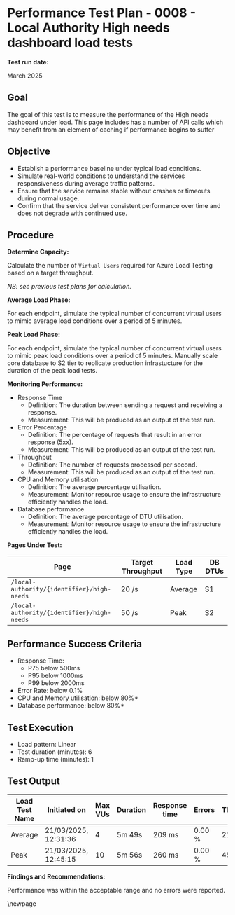 ﻿# Performance Test Plan - 0008 - Local Authority High needs dashboard load tests

**Test run date:**

March 2025

## Goal

The goal of this test is to measure the performance of the High needs dashboard under load.
This page includes has a number of API calls which may benefit from an element of caching if performance begins to suffer

## Objective

- Establish a performance baseline under typical load conditions.
- Simulate real-world conditions to understand the services responsiveness during average traffic patterns.
- Ensure that the service remains stable without crashes or timeouts during normal usage.
- Confirm that the service deliver consistent performance over time and does not degrade with continued use.

## Procedure

**Determine Capacity:**

Calculate the number of `Virtual Users` required for Azure Load Testing based on a target throughput.

_NB: see previous test plans for calculation._

**Average Load Phase:**

For each endpoint, simulate the typical number of concurrent virtual users to mimic average load conditions over a period of 5 minutes.

**Peak Load Phase:**

For each endpoint, simulate the typical number of concurrent virtual users to mimic peak load conditions over a period of 5 minutes.
Manually scale core database to S2 tier to replicate production infrastucture for the duration of the peak load tests.

**Monitoring Performance:**

- Response Time
  - Definition: The duration between sending a request and receiving a response.
  - Measurement: This will be produced as an output of the test run.
- Error Percentage
  - Definition: The percentage of requests that result in an error response (5xx).
  - Measurement: This will be produced as an output of the test run.
- Throughput
  - Definition: The number of requests processed per second.
  - Measurement: This will be produced as an output of the test run.
- CPU and Memory utilisation
  - Definition: The average percentage utilisation.
  - Measurement: Monitor resource usage to ensure the infrastructure efficiently handles the load.
- Database performance
  - Definition: The average percentage of DTU utilisation.
  - Measurement: Monitor resource usage to ensure the infrastructure efficiently handles the load.

**Pages Under Test:**

| Page                                       | Target Throughput | Load Type | DB DTUs |
|--------------------------------------------|-------------------|-----------|---------|
| `/local-authority/{identifier}/high-needs` | 20 /s             | Average   | S1      |
| `/local-authority/{identifier}/high-needs` | 50 /s             | Peak      | S2      |

## Performance Success Criteria

- Response Time:
  - P75 below 500ms
  - P95 below 1000ms
  - P99 below 2000ms
- Error Rate: below 0.1%
- CPU and Memory utilisation: below 80%*
- Database performance: below 80%*

## Test Execution

- Load pattern: Linear
- Test duration (minutes): 6
- Ramp-up time (minutes): 1

## Test Output

<!-- take care with final separator line in piped table, as pandoc uses this for relative column widths -->
| Load Test Name | Initiated on         | Max VUs | Duration | Response time | Errors | Throughput | Result          |
|----------------|----------------------|---------|----------|---------------|--------|------------|-----------------|
| Average        | 21/03/2025, 12:31:36 | 4       | 5m 49s   | 209 ms        | 0.00 % | 21.49 /s   | [✅ Passed](https://portal.azure.com/#blade/Microsoft_Azure_CloudNativeTesting/NewReport/resourceId/%2Fsubscriptions%2Fa5c0a8d7-a54d-4a6d-ab79-4ca64a3b750f%2Fresourcegroups%2Fs198t01-ebis-perf-tests%2Fproviders%2Fmicrosoft.loadtestservice%2Floadtests%2Fs198t01-load-tests/testId/c4f39d49-7ae1-496b-b041-c30da019300e/testRunId/c4f39d49-7ae1-496b-b041-c30da0193032) |
| Peak           | 21/03/2025, 12:45:15 | 10      | 5m 56s   | 260 ms        | 0.00 % | 45.20 /s   | [✅ Passed](https://portal.azure.com/#blade/Microsoft_Azure_CloudNativeTesting/NewReport/resourceId/%2Fsubscriptions%2Fa5c0a8d7-a54d-4a6d-ab79-4ca64a3b750f%2Fresourcegroups%2Fs198t01-ebis-perf-tests%2Fproviders%2Fmicrosoft.loadtestservice%2Floadtests%2Fs198t01-load-tests/testId/00a24851-b775-455c-a32a-e4baa28fe03d/testRunId/00a24851-b775-455c-a32a-e4baa28fe074) |

**Findings and Recommendations:**

Performance was within the acceptable range and no errors were reported.

<!-- Leave the rest of this page blank -->
\newpage
